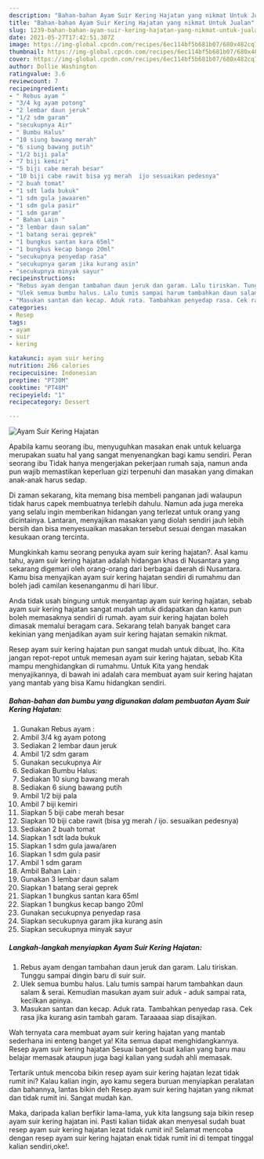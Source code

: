 ```yaml
---
description: "Bahan-bahan Ayam Suir Kering Hajatan yang nikmat Untuk Jualan"
title: "Bahan-bahan Ayam Suir Kering Hajatan yang nikmat Untuk Jualan"
slug: 1239-bahan-bahan-ayam-suir-kering-hajatan-yang-nikmat-untuk-jualan
date: 2021-05-27T17:42:51.307Z
image: https://img-global.cpcdn.com/recipes/6ec114bf5b681b07/680x482cq70/ayam-suir-kering-hajatan-foto-resep-utama.jpg
thumbnail: https://img-global.cpcdn.com/recipes/6ec114bf5b681b07/680x482cq70/ayam-suir-kering-hajatan-foto-resep-utama.jpg
cover: https://img-global.cpcdn.com/recipes/6ec114bf5b681b07/680x482cq70/ayam-suir-kering-hajatan-foto-resep-utama.jpg
author: Dollie Washington
ratingvalue: 3.6
reviewcount: 7
recipeingredient:
- " Rebus ayam "
- "3/4 kg ayam potong"
- "2 lembar daun jeruk"
- "1/2 sdm garam"
- "secukupnya Air"
- " Bumbu Halus"
- "10 siung bawang merah"
- "6 siung bawang putih"
- "1/2 biji pala"
- "7 biji kemiri"
- "5 biji cabe merah besar"
- "10 biji cabe rawit bisa yg merah  ijo sesuaikan pedesnya"
- "2 buah tomat"
- "1 sdt lada bukuk"
- "1 sdm gula jawaaren"
- "1 sdm gula pasir"
- "1 sdm garam"
- " Bahan Lain "
- "3 lembar daun salam"
- "1 batang serai geprek"
- "1 bungkus santan kara 65ml"
- "1 bungkus kecap bango 20ml"
- "secukupnya penyedap rasa"
- "secukupnya garam jika kurang asin"
- "secukupnya minyak sayur"
recipeinstructions:
- "Rebus ayam dengan tambahan daun jeruk dan garam. Lalu tiriskan. Tunggu sampai dingin baru di suir suir."
- "Ulek semua bumbu halus. Lalu tumis sampai harum tambahkan daun salam &amp; serai. Kemudian masukan ayam suir aduk - aduk sampai rata, kecilkan apinya."
- "Masukan santan dan kecap. Aduk rata. Tambahkan penyedap rasa. Cek rasa jika kurang asin tambah garam. Taraaaaa siap disajikan."
categories:
- Resep
tags:
- ayam
- suir
- kering

katakunci: ayam suir kering 
nutrition: 266 calories
recipecuisine: Indonesian
preptime: "PT30M"
cooktime: "PT48M"
recipeyield: "1"
recipecategory: Dessert

---
```



![Ayam Suir Kering Hajatan](https://img-global.cpcdn.com/recipes/6ec114bf5b681b07/680x482cq70/ayam-suir-kering-hajatan-foto-resep-utama.jpg)

Apabila kamu seorang ibu, menyuguhkan masakan enak untuk keluarga merupakan suatu hal yang sangat menyenangkan bagi kamu sendiri. Peran seorang ibu Tidak hanya mengerjakan pekerjaan rumah saja, namun anda pun wajib memastikan keperluan gizi terpenuhi dan masakan yang dimakan anak-anak harus sedap.

Di zaman  sekarang, kita memang bisa membeli panganan jadi walaupun tidak harus capek membuatnya terlebih dahulu. Namun ada juga mereka yang selalu ingin memberikan hidangan yang terlezat untuk orang yang dicintainya. Lantaran, menyajikan masakan yang diolah sendiri jauh lebih bersih dan bisa menyesuaikan masakan tersebut sesuai dengan masakan kesukaan orang tercinta. 



Mungkinkah kamu seorang penyuka ayam suir kering hajatan?. Asal kamu tahu, ayam suir kering hajatan adalah hidangan khas di Nusantara yang sekarang digemari oleh orang-orang dari berbagai daerah di Nusantara. Kamu bisa menyajikan ayam suir kering hajatan sendiri di rumahmu dan boleh jadi camilan kesenanganmu di hari libur.

Anda tidak usah bingung untuk menyantap ayam suir kering hajatan, sebab ayam suir kering hajatan sangat mudah untuk didapatkan dan kamu pun boleh memasaknya sendiri di rumah. ayam suir kering hajatan boleh dimasak memalui beragam cara. Sekarang telah banyak banget cara kekinian yang menjadikan ayam suir kering hajatan semakin nikmat.

Resep ayam suir kering hajatan pun sangat mudah untuk dibuat, lho. Kita jangan repot-repot untuk memesan ayam suir kering hajatan, sebab Kita mampu menghidangkan di rumahmu. Untuk Kita yang hendak menyajikannya, di bawah ini adalah cara membuat ayam suir kering hajatan yang mantab yang bisa Kamu hidangkan sendiri.

<!--inarticleads1-->

##### Bahan-bahan dan bumbu yang digunakan dalam pembuatan Ayam Suir Kering Hajatan:

1. Gunakan  Rebus ayam :
1. Ambil 3/4 kg ayam potong
1. Sediakan 2 lembar daun jeruk
1. Ambil 1/2 sdm garam
1. Gunakan secukupnya Air
1. Sediakan  Bumbu Halus:
1. Sediakan 10 siung bawang merah
1. Sediakan 6 siung bawang putih
1. Ambil 1/2 biji pala
1. Ambil 7 biji kemiri
1. Siapkan 5 biji cabe merah besar
1. Siapkan 10 biji cabe rawit (bisa yg merah / ijo. sesuaikan pedesnya)
1. Sediakan 2 buah tomat
1. Siapkan 1 sdt lada bukuk
1. Siapkan 1 sdm gula jawa/aren
1. Siapkan 1 sdm gula pasir
1. Ambil 1 sdm garam
1. Ambil  Bahan Lain :
1. Gunakan 3 lembar daun salam
1. Siapkan 1 batang serai geprek
1. Siapkan 1 bungkus santan kara 65ml
1. Siapkan 1 bungkus kecap bango 20ml
1. Gunakan secukupnya penyedap rasa
1. Siapkan secukupnya garam jika kurang asin
1. Siapkan secukupnya minyak sayur




<!--inarticleads2-->

##### Langkah-langkah menyiapkan Ayam Suir Kering Hajatan:

1. Rebus ayam dengan tambahan daun jeruk dan garam. Lalu tiriskan. Tunggu sampai dingin baru di suir suir.
1. Ulek semua bumbu halus. Lalu tumis sampai harum tambahkan daun salam &amp; serai. Kemudian masukan ayam suir aduk - aduk sampai rata, kecilkan apinya.
1. Masukan santan dan kecap. Aduk rata. Tambahkan penyedap rasa. Cek rasa jika kurang asin tambah garam. Taraaaaa siap disajikan.




Wah ternyata cara membuat ayam suir kering hajatan yang mantab sederhana ini enteng banget ya! Kita semua dapat menghidangkannya. Resep ayam suir kering hajatan Sesuai banget buat kalian yang baru mau belajar memasak ataupun juga bagi kalian yang sudah ahli memasak.

Tertarik untuk mencoba bikin resep ayam suir kering hajatan lezat tidak rumit ini? Kalau kalian ingin, ayo kamu segera buruan menyiapkan peralatan dan bahannya, lantas bikin deh Resep ayam suir kering hajatan yang nikmat dan tidak rumit ini. Sangat mudah kan. 

Maka, daripada kalian berfikir lama-lama, yuk kita langsung saja bikin resep ayam suir kering hajatan ini. Pasti kalian tiidak akan menyesal sudah buat resep ayam suir kering hajatan lezat tidak rumit ini! Selamat mencoba dengan resep ayam suir kering hajatan enak tidak rumit ini di tempat tinggal kalian sendiri,oke!.

